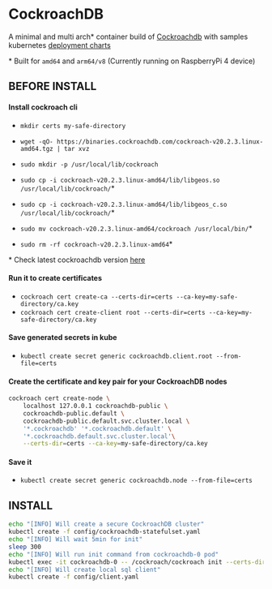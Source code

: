 # CockroachDB
A minimal and multi arch* container build of [Cockroachdb](https://www.cockroachlabs.com/product/scale/) with samples kubernetes [deployment charts](./config)

\* Built for `amd64` and `arm64/v8` (Currently running on RaspberryPi 4 device)

## BEFORE INSTALL

#### Install **cockroach cli**

- `mkdir certs my-safe-directory`

- `wget -qO- https://binaries.cockroachdb.com/cockroach-v20.2.3.linux-amd64.tgz | tar xvz`

- `sudo mkdir -p /usr/local/lib/cockroach`

- `sudo cp -i cockroach-v20.2.3.linux-amd64/lib/libgeos.so /usr/local/lib/cockroach/`*

- `sudo cp -i cockroach-v20.2.3.linux-amd64/lib/libgeos_c.so /usr/local/lib/cockroach/`*

- `sudo mv cockroach-v20.2.3.linux-amd64/cockroach /usr/local/bin/`*

- `sudo rm -rf cockroach-v20.2.3.linux-amd64`*

\* Check latest cockroachdb version [here](https://www.cockroachlabs.com/docs/releases/#production-releases)

#### Run it to **create certificates**

- `cockroach cert create-ca --certs-dir=certs --ca-key=my-safe-directory/ca.key`
- `cockroach cert create-client root --certs-dir=certs --ca-key=my-safe-directory/ca.key`

#### Save generated secrets in kube

- `kubectl create secret generic cockroachdb.client.root --from-file=certs`

#### Create the certificate and key pair for your CockroachDB nodes

```bash
cockroach cert create-node \
    localhost 127.0.0.1 cockroachdb-public \
    cockroachdb-public.default \
    cockroachdb-public.default.svc.cluster.local \
    '*.cockroachdb' '*.cockroachdb.default' \
    '*.cockroachdb.default.svc.cluster.local'\
    --certs-dir=certs --ca-key=my-safe-directory/ca.key
```

#### Save it

- `kubectl create secret generic cockroachdb.node --from-file=certs`

## INSTALL
```bash
echo "[INFO] Will create a secure CockroachDB cluster"
kubectl create -f config/cockroachdb-statefulset.yaml
echo "[INFO] Will wait 5min for init"
sleep 300
echo "[INFO] Will run init command from cockroachdb-0 pod"
kubectl exec -it cockroachdb-0 -- /cockroach/cockroach init --certs-dir=/cockroach/cockroach-certs
echo "[INFO] Will create local sql client"
kubectl create -f config/client.yaml
```